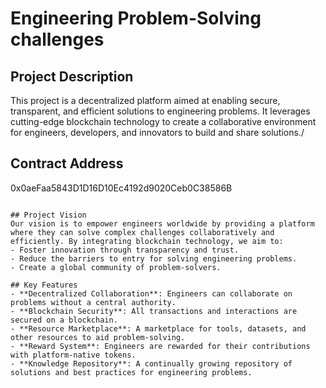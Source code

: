 # Engineering Problem-Solving challenges

## Project Description
This project is a decentralized platform aimed at enabling secure, transparent, and efficient solutions to engineering problems. It leverages cutting-edge blockchain technology to create a collaborative environment for engineers, developers, and innovators to build and share solutions./

## Contract Address
0x0aeFaa5843D1D16D10Ec4192d9020Ceb0C38586B
```

## Project Vision
Our vision is to empower engineers worldwide by providing a platform where they can solve complex challenges collaboratively and efficiently. By integrating blockchain technology, we aim to:
- Foster innovation through transparency and trust.
- Reduce the barriers to entry for solving engineering problems.
- Create a global community of problem-solvers.

## Key Features
- **Decentralized Collaboration**: Engineers can collaborate on problems without a central authority.
- **Blockchain Security**: All transactions and interactions are secured on a blockchain.
- **Resource Marketplace**: A marketplace for tools, datasets, and other resources to aid problem-solving.
- **Reward System**: Engineers are rewarded for their contributions with platform-native tokens.
- **Knowledge Repository**: A continually growing repository of solutions and best practices for engineering problems.



